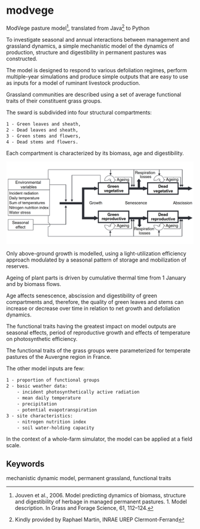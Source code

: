 # modvege
ModVege pasture model[^1], translated from Java[^2] to Python

To investigate seasonal and annual interactions between management and grassland dynamics, a simple mechanistic model of the dynamics of production, structure and digestibility in permanent pastures was constructed. 

The model is designed to respond to various defoliation regimes, perform multiple-year simulations and produce simple outputs that are easy to use as inputs for a model of ruminant livestock production. 

Grassland communities are described using a set of average functional traits of their constituent
grass groups. 

The sward is subdivided into four structural compartments: 

```
1 - Green leaves and sheath, 
2 - Dead leaves and sheath, 
3 - Green stems and flowers, 
4 - Dead stems and flowers. 
```

Each compartment is characterized by its biomass, age and digestibility. 

![ModVege Flow Diagram](ModVege_FlowDiagram.png "ModVege Flow Diagram")

Only above-ground growth is modelled, using a light-utilization efficiency approach modulated by a seasonal pattern of storage and mobilization of reserves. 

Ageing of plant parts is driven by cumulative thermal time from 1 January and by biomass flows. 

Age affects senescence, abscission and digestibility of green compartments and, therefore, the quality of green leaves and stems can increase or decrease over time in relation to net growth and defoliation dynamics. 

The functional traits having the greatest impact on model outputs are seasonal effects, period of reproductive growth and effects of temperature on photosynthetic efficiency.

The functional traits of the grass groups were parameterized for temperate pastures of the Auvergne region in France. 

The other model inputs are few:

```
1 - proportion of functional groups
2 - basic weather data:
    - incident photosynthetically active radiation
    - mean daily temperature
    - precipitation
    - potential evapotranspiration
3 - site characteristics:
    - nitrogen nutrition index
    - soil water-holding capacity
```

In the context of a whole-farm simulator, the model can be applied at a field scale.

## Keywords
mechanistic dynamic model, permanent grassland, functional traits

[^1]: Jouven et al., 2006. Model predicting dynamics of biomass, structure and digestibility of herbage in managed permanent pastures. 1. Model description. In Grass and Forage Science, 61, 112–124.
[^2]: Kindly provided by Raphael Martin, INRAE UREP Clermont-Ferrand
